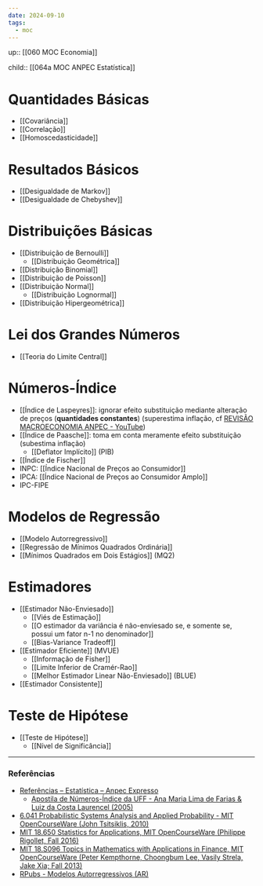 ```yaml
---
date: 2024-09-10
tags:
  - moc
---
```

up:: [[060 MOC Economia]]

child:: [[064a MOC ANPEC Estatística]]

# Quantidades Básicas
- [[Covariância]]
- [[Correlação]]
- [[Homoscedasticidade]]

# Resultados Básicos
- [[Desigualdade de Markov]]
- [[Desigualdade de Chebyshev]]

# Distribuições Básicas
- [[Distribuição de Bernoulli]]
	- [[Distribuição Geométrica]]
- [[Distribuição Binomial]]
- [[Distribuição de Poisson]]
- [[Distribuição Normal]]
	- [[Distribuição Lognormal]]
- [[Distribuição Hipergeométrica]]

# Lei dos Grandes Números
- [[Teoria do Limite Central]]

# Números-Índice
- [[Índice de Laspeyres]]: ignorar efeito substituição mediante alteração de preços (**quantidades constantes**) (superestima inflação, cf [REVISÃO MACROECONOMIA ANPEC - YouTube](https://youtu.be/VQI_N-1PZds?t=973))
- [[Índice de Paasche]]: toma em conta meramente efeito substituição (subestima inflação)
	- [[Deflator Implícito]] (PIB)
- [[Índice de Fischer]]
- INPC: [[Índice Nacional de Preços ao Consumidor]]
- IPCA: [[Índice Nacional de Preços ao Consumidor Amplo]]
- IPC-FIPE

# Modelos de Regressão
- [[Modelo Autorregressivo]]
- [[Regressão de Mínimos Quadrados Ordinária]]
- [[Mínimos Quadrados em Dois Estágios]] (MQ2)

# Estimadores
- [[Estimador Não-Enviesado]]
	- [[Viés de Estimação]]
	- [[O estimador da variância é não-enviesado se, e somente se, possui um fator n-1 no denominador]]
	- [[Bias-Variance Tradeoff]]
- [[Estimador Eficiente]] (MVUE)
	- [[Informação de Fisher]]
	- [[Limite Inferior de Cramér-Rao]]
	- [[Melhor Estimador Linear Não-Enviesado]] (BLUE)
- [[Estimador Consistente]]

# Teste de Hipótese
- [[Teste de Hipótese]]
	- [[Nível de Significância]]


---
### Referências
- [Referências – Estatística – Anpec Expresso](https://anpecexpresso.com/2018/12/12/referencias-estatistica/)
	- [Apostila de Números-Índice da UFF - Ana Maria Lima de Farias & Luiz da Costa Laurencel (2005)](https://anpecexpresso.com/wp-content/uploads/2018/12/nc3bameros-c3adndice.pdf) 
- [6.041 Probabilistic Systems Analysis and Applied Probability - MIT OpenCourseWare (John Tsitsiklis, 2010)](https://www.youtube.com/playlist?list=PLUl4u3cNGP61MdtwGTqZA0MreSaDybji8)
- [MIT 18.650 Statistics for Applications, MIT OpenCourseWare (Philippe Rigollet, Fall 2016)](https://www.youtube.com/playlist?list=PLUl4u3cNGP60uVBMaoNERc6knT_MgPKS0)
- [MIT 18.S096 Topics in Mathematics with Applications in Finance, MIT OpenCourseWare (Peter Kempthorne, Choongbum Lee, Vasily Strela, Jake Xia; Fall 2013)](https://www.youtube.com/playlist?list=PLCRPN3Z81LCIZ7543AvRjWfzSC15K7l-X)
- [RPubs - Modelos Autorregressivos (AR)](https://rpubs.com/hudsonchavs/modeloar)